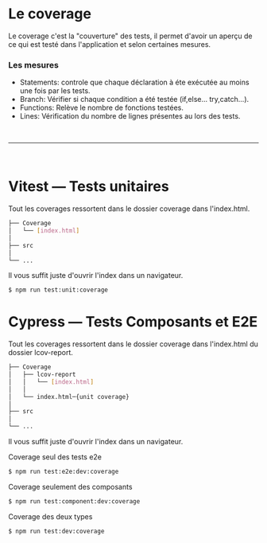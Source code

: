 # Le coverage

Le coverage c'est la "couverture" des tests, il permet d'avoir un aperçu de ce qui est testé dans l'application et
selon certaines mesures.

### Les mesures

- Statements: controle que chaque déclaration à éte exécutée au moins une fois par les tests.
- Branch: Vérifier si chaque condition a été testée (if,else... try,catch...).
- Functions: Relève le nombre de fonctions testées.
- Lines: Vérification du nombre de lignes présentes au lors des tests.

<br/>

---

<br/>

# Vitest — Tests unitaires

Tout les coverages ressortent dans le dossier coverage dans l'index.html.

```sh
├── Coverage
│   └── [index.html]
│
├── src
│
└── ...
```

Il vous suffit juste d'ouvrir l'index dans un navigateur.

```sh
$ npm run test:unit:coverage
```

# Cypress — Tests Composants et E2E

Tout les coverages ressortent dans le dossier coverage dans l'index.html du dossier lcov-report.

```sh
├── Coverage
│   ├── lcov-report
│   │   └── [index.html]
│   │
│   └── index.html─{unit coverage}
│
├── src
│
└── ...
```

Il vous suffit juste d'ouvrir l'index dans un navigateur.

Coverage seul des tests e2e

```sh
$ npm run test:e2e:dev:coverage
```

Coverage seulement des composants

```sh
$ npm run test:component:dev:coverage
```

Coverage des deux types

```sh
$ npm run test:dev:coverage
```
